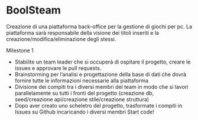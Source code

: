 # BoolSteam

Creazione di una piattaforma back-office per la gestione di giochi per pc.
La piattaforma sarà responsabile della visione dei titoli inseriti e la creazione/modifica/eliminazione degli stessi.

Milestone 1

* Stabilite un team leader che si occuperà di ospitare il progetto, creare le issues e approvare le pull requests.
* Brainstorming per l’analisi e progettazione della base di dati che dovrà fornire tutte le informazioni necessarie alla piattaforma
* Divisione dei compiti tra i diversi membri del team in modo che si lavori parallelamente su tutti i fronti del progetto (creazione db, seed/creazione api/creazione stile/creazione struttura)
* Dopo aver creato uno scheletro del progetto, trasformate i compiti in Issues su Github incaricando i diversi membri
Start code!
